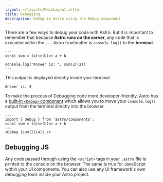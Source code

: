 ```yaml
---
layout: ~/layouts/MainLayout.astro
title: Debugging
description: Debug in Astro using the Debug component
---
```


There are a few ways to debug your code with Astro. But it is important to remember that because **Astro runs on the server**, any code that is executed within the `---` Astro frontmatter is `console.log()` to the **terminal**.

```astro
---
const sum = (a)=>(b)=> a + b

console.log("Answer is: ", sum(2)(2))
---

```

This output is displayed directly inside your terminal.

```bash
Answer is: 4
```

To make the process of Debugging code more developer-friendly, Astro has a [built-in `<Debug>` component](/en/reference/builtin-components#debug-) which allows you to move your `console.log()` output from the terminal directly into the browser.

```astro
---
import { Debug } from 'astro/components';
const sum = (a)=>(b)=> a + b
---
<Debug {sum(2)(4)} />
```

## Debugging JS

Any code passed through using the `<script>` tags in your `.astro` file is printed to the console on the browser. The same is true for JavaScript within your UI components. You can also use any UI framework's own debugging tools inside your Astro project.
